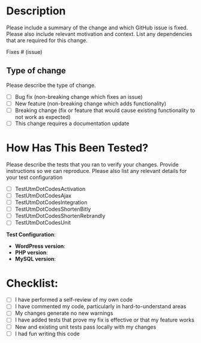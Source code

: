 # Description

Please include a summary of the change and which GitHub issue is fixed. Please also include relevant motivation and context. List any dependencies that are required for this change.

Fixes # (issue)

## Type of change

Please describe the type of change.

- [ ] Bug fix (non-breaking change which fixes an issue)
- [ ] New feature (non-breaking change which adds functionality)
- [ ] Breaking change (fix or feature that would cause existing functionality to not work as expected)
- [ ] This change requires a documentation update

# How Has This Been Tested?

Please describe the tests that you ran to verify your changes. Provide instructions so we can reproduce. Please also list any relevant details for your test configuration

- [ ] TestUtmDotCodesActivation
- [ ] TestUtmDotCodesAjax
- [ ] TestUtmDotCodesIntegration
- [ ] TestUtmDotCodesShortenBitly
- [ ] TestUtmDotCodesShortenRebrandly
- [ ] TestUtmDotCodesUnit

**Test Configuration**:

- **WordPress version**:
- **PHP version**:
- **MySQL version**:


# Checklist:

- [ ] I have performed a self-review of my own code
- [ ] I have commented my code, particularly in hard-to-understand areas
- [ ] My changes generate no new warnings
- [ ] I have added tests that prove my fix is effective or that my feature works
- [ ] New and existing unit tests pass locally with my changes
- [ ] I had fun writing this code
